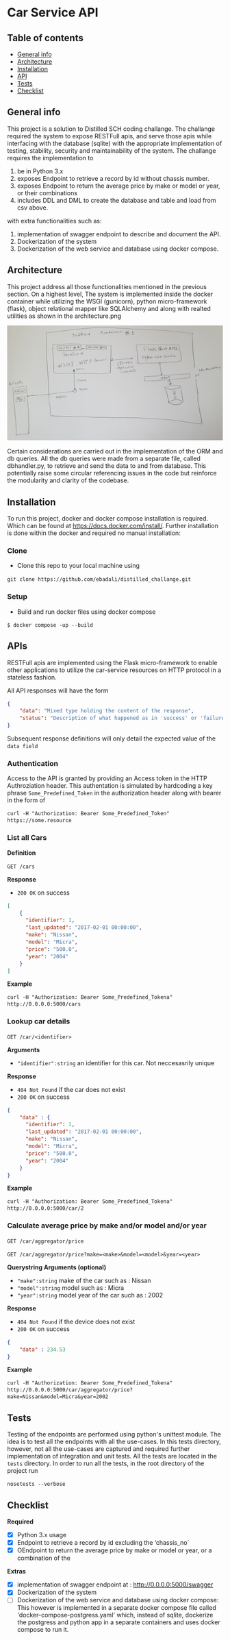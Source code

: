 # Car Service API

## Table of contents
* [General info](#general-info)
* [Architecture](#architecture)
* [Installation](#installation)
* [API](#api)
* [Tests](#tests)
* [Checklist](#checklist)

## General info

This project is a solution to Distilled SCH coding challange. The challange required the system to expose RESTFull apis, and serve those apis while interfacing with the database (sqlite) with the appropriate implementation of testing, stability, security and maintainability of the system. The challange requires the implementation to

1. be in Python 3.x
2. exposes Endpoint to retrieve a record by id without chassis number.
3. exposes Endpoint to return the average price by  make  or  model  or  year, or their combinations
5. includes DDL and DML to create the database and table and load from csv above.

with extra functionalities such as:

1. implementation of swagger endpoint to describe and document the API.
2. Dockerization of the system
3. Dockerization of the web service and database using docker compose.


## Architecture

This project address all those functionalities mentioned in the previous section. 
On a highest level, The system is implemented inside the docker container while utilizing the WSGI (gunicorn), python micro-framework (flask), object relational mapper like SQLAlchemy and along with realted utilities as shown in the architecture.png


![Architecture](architecture.jpg)

Certain considerations are carried out in the implementation of the ORM and db queries. All the db queries were made from a separate file, called dbhandler.py, to retrieve and send the data to and from database. This potentially raise some circular referencing issues in the code but reinforce the modularity and clarity of the codebase.   

## Installation

To run this project, docker and docker compose installation is required. Which can be found at https://docs.docker.com/install/.
Further installation is done within the docker and required no manual installation:


### Clone

- Clone this repo to your local machine using 

`git clone https://github.com/ebadali/distilled_challange.git`

### Setup


- Build and run docker files using docker compose

```shell
$ docker compose -up --build
```



## APIs

RESTFull apis are implemented using the Flask micro-framework to enable other applications to utilize the car-service resources on HTTP protocol in a stateless fashion.  


All API responses will have the form

```json
{
    "data": "Mixed type holding the content of the response",
    "status": "Description of what happened as in 'success' or 'failure'"
}
```

Subsequent response definitions will only detail the expected value of the `data field`

### Authentication

Access to the API is granted by providing an Access token in the HTTP Authroziation header. This authentation is simulated by hardcoding a key phrase ```Some_Predefined_Token``` in the authorization header along with bearer in the form of 

```
curl -H "Authorization: Bearer Some_Predefined_Token" https://some.resource
```



### List all Cars

**Definition**

`GET /cars`

**Response**

- `200 OK` on success

```json
[
    {
      "identifier": 1,
      "last_updated": "2017-02-01 00:00:00",
      "make": "Nissan",
      "model": "Micra",
      "price": "500.0",
      "year": "2004"
    }
]
```

**Example**

```
curl -H "Authorization: Bearer Some_Predefined_Tokena" http://0.0.0.0:5000/cars
```

### Lookup car details

`GET /car/<identifier>`

**Arguments**

- `"identifier":string` an identifier for this car. Not neccesasrily unique

**Response**

- `404 Not Found` if the car does not exist
- `200 OK` on success

```json
{
    "data" : {
      "identifier": 1,
      "last_updated": "2017-02-01 00:00:00",
      "make": "Nissan",
      "model": "Micra",
      "price": "500.0",
      "year": "2004"
    }
}
```
**Example**

```
curl -H "Authorization: Bearer Some_Predefined_Tokena" http://0.0.0.0:5000/car/2
```

### Calculate average price by make and/or model and/or year

`GET /car/aggregator/price`

`GET /car/aggregator/price?make=<make>&model=<model>&year=<year>`

**Querystring Arguments (optional)**

- `"make":string` make of the car such as : Nissan
- `"model":string` model such as : Micra
- `"year":string` model year of the car such as : 2002


**Response**

- `404 Not Found` if the device does not exist
- `200 OK` on success

```json
{
    "data" : 234.53
}
```

**Example**

```
curl -H "Authorization: Bearer Some_Predefined_Tokena" http://0.0.0.0:5000/car/aggregator/price?make=Nissan&model=Micra&year=2002
```


## Tests
Testing of the endpoints are performed using python's unittest module. The idea is to test all the endpoints with all the use-cases. In this tests directory, however, not all the use-cases are captured and required further implementation of integration and unit tests. All the tests are located in the ```tests``` directory. In order to run all the tests, in the root directory of the project run 

```
nosetests --verbose
```


## Checklist


**Required**

- [x] Python 3.x usage
- [x] Endpoint to retrieve a record by id excluding the ‘chassis_no` 
- [x] OEndpoint to return the average price by  make  or  model  or  year,   or a combination of the

**Extras**

- [x] implementation of swagger endpoint at : http://0.0.0.0:5000/swagger
- [x] Dockerization of the system
- [ ] Dockerization of the web service and database using docker compose: This however is implemented in a separate docker compose file called 'docker-compose-postgress.yaml' which, instead of sqlite, dockerize the postgress and python app in a separate containers and uses docker compose to run it.